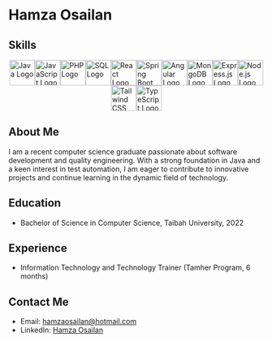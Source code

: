 # Hamza Osailan

## Skills
<div style="display: flex; flex-wrap: wrap; justify-content: center;">
    <a href="#"><img src="https://brandslogos.com/wp-content/uploads/thumbs/java-logo-vector-1.svg" alt="Java Logo" width="50" height="50"></a>
    <a href="#"><img src="https://brandslogos.com/wp-content/uploads/thumbs/javascript-logo-vector.svg" alt="JavaScript Logo" width="50" height="50"></a>
    <a href="#"><img src="https://brandslogos.com/wp-content/uploads/thumbs/php-logo-vector.svg" alt="PHP Logo" width="50" height="50"></a>
    <a href="#"><img src="https://brandslogos.com/wp-content/uploads/thumbs/sql-logo-vector.svg" alt="SQL Logo" width="50" height="50"></a>
    <a href="#"><img src="https://brandslogos.com/wp-content/uploads/thumbs/react-logo-vector.svg" alt="React Logo" width="50" height="50"></a>
    <a href="#"><img src="https://brandslogos.com/wp-content/uploads/thumbs/spring-logo-vector.svg" alt="Spring Boot Logo" width="50" height="50"></a>
    <a href="#"><img src="https://brandslogos.com/wp-content/uploads/thumbs/angular-logo-vector.svg" alt="Angular Logo" width="50" height="50"></a>
    <a href="#"><img src="https://brandslogos.com/wp-content/uploads/thumbs/mongodb-logo-vector.svg" alt="MongoDB Logo" width="50" height="50"></a>
    <a href="#"><img src="https://brandslogos.com/wp-content/uploads/thumbs/expressjs-logo-vector.svg" alt="Express.js Logo" width="50" height="50"></a>
    <a href="#"><img src="https://brandslogos.com/wp-content/uploads/thumbs/nodejs-logo-vector.svg" alt="Node.js Logo" width="50" height="50"></a>
    <a href="#"><img src="https://brandslogos.com/wp-content/uploads/thumbs/tailwind-css-logo-vector.svg" alt="Tailwind CSS Logo" width="50" height="50"></a>
    <a href="#"><img src="https://brandslogos.com/wp-content/uploads/thumbs/typescript-logo-vector.svg" alt="TypeScript Logo" width="50" height="50"></a>
</div>

## About Me
I am a recent computer science graduate passionate about software development and quality engineering. With a strong foundation in Java and a keen interest in test automation, I am eager to contribute to innovative projects and continue learning in the dynamic field of technology.

## Education
- Bachelor of Science in Computer Science, Taibah University, 2022

## Experience
- Information Technology and Technology Trainer (Tamher Program, 6 months)

## Contact Me
- Email: hamzaosailan@hotmail.com
- LinkedIn: [Hamza Osailan](https://www.linkedin.com/in/hamza-osailan)
